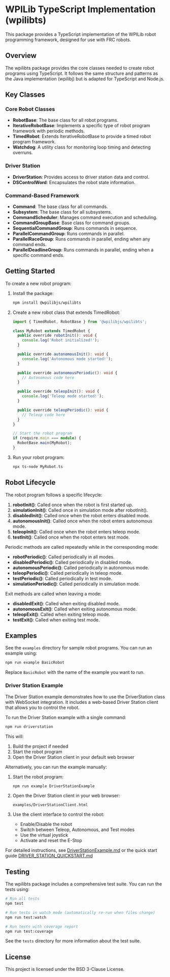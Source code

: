 # WPILib TypeScript Implementation (wpilibts)

This package provides a TypeScript implementation of the WPILib robot programming framework, designed for use with FRC robots.

## Overview

The wpilibts package provides the core classes needed to create robot programs using TypeScript. It follows the same structure and patterns as the Java implementation (wpilibj) but is adapted for TypeScript and Node.js.

## Key Classes

### Core Robot Classes
- **RobotBase**: The base class for all robot programs.
- **IterativeRobotBase**: Implements a specific type of robot program framework with periodic methods.
- **TimedRobot**: Extends IterativeRobotBase to provide a timed robot program framework.
- **Watchdog**: A utility class for monitoring loop timing and detecting overruns.

### Driver Station
- **DriverStation**: Provides access to driver station data and control.
- **DSControlWord**: Encapsulates the robot state information.

### Command-Based Framework
- **Command**: The base class for all commands.
- **Subsystem**: The base class for all subsystems.
- **CommandScheduler**: Manages command execution and scheduling.
- **CommandGroupBase**: Base class for command groups.
- **SequentialCommandGroup**: Runs commands in sequence.
- **ParallelCommandGroup**: Runs commands in parallel.
- **ParallelRaceGroup**: Runs commands in parallel, ending when any command ends.
- **ParallelDeadlineGroup**: Runs commands in parallel, ending when a specific command ends.

## Getting Started

To create a new robot program:

1. Install the package:
   ```bash
   npm install @wpilibjs/wpilibts
   ```

2. Create a new robot class that extends TimedRobot:
   ```typescript
   import { TimedRobot, RobotBase } from '@wpilibjs/wpilibts';

   class MyRobot extends TimedRobot {
     public override robotInit(): void {
       console.log('Robot initialized!');
     }

     public override autonomousInit(): void {
       console.log('Autonomous mode started!');
     }

     public override autonomousPeriodic(): void {
       // Autonomous code here
     }

     public override teleopInit(): void {
       console.log('Teleop mode started!');
     }

     public override teleopPeriodic(): void {
       // Teleop code here
     }
   }

   // Start the robot program
   if (require.main === module) {
     RobotBase.main(MyRobot);
   }
   ```

3. Run your robot program:
   ```bash
   npx ts-node MyRobot.ts
   ```

## Robot Lifecycle

The robot program follows a specific lifecycle:

1. **robotInit()**: Called once when the robot is first started up.
2. **simulationInit()**: Called once in simulation mode after robotInit().
3. **disabledInit()**: Called once when the robot enters disabled mode.
4. **autonomousInit()**: Called once when the robot enters autonomous mode.
5. **teleopInit()**: Called once when the robot enters teleop mode.
6. **testInit()**: Called once when the robot enters test mode.

Periodic methods are called repeatedly while in the corresponding mode:

- **robotPeriodic()**: Called periodically in all modes.
- **disabledPeriodic()**: Called periodically in disabled mode.
- **autonomousPeriodic()**: Called periodically in autonomous mode.
- **teleopPeriodic()**: Called periodically in teleop mode.
- **testPeriodic()**: Called periodically in test mode.
- **simulationPeriodic()**: Called periodically in simulation mode.

Exit methods are called when leaving a mode:

- **disabledExit()**: Called when exiting disabled mode.
- **autonomousExit()**: Called when exiting autonomous mode.
- **teleopExit()**: Called when exiting teleop mode.
- **testExit()**: Called when exiting test mode.

## Examples

See the `examples` directory for sample robot programs. You can run an example using:

```bash
npm run example BasicRobot
```

Replace `BasicRobot` with the name of the example you want to run.

### Driver Station Example

The Driver Station example demonstrates how to use the DriverStation class with WebSocket integration. It includes a web-based Driver Station client that allows you to control the robot.

To run the Driver Station example with a single command:

```bash
npm run driverstation
```

This will:
1. Build the project if needed
2. Start the robot program
3. Open the Driver Station client in your default web browser

Alternatively, you can run the example manually:

1. Start the robot program:
   ```bash
   npm run example DriverStationExample
   ```

2. Open the Driver Station client in your web browser:
   ```
   examples/DriverStationClient.html
   ```

3. Use the client interface to control the robot:
   - Enable/Disable the robot
   - Switch between Teleop, Autonomous, and Test modes
   - Use the virtual joystick
   - Activate and reset the E-Stop

For detailed instructions, see [DriverStationExample.md](./examples/DriverStationExample.md) or the quick start guide [DRIVER_STATION_QUICKSTART.md](./DRIVER_STATION_QUICKSTART.md)

## Testing

The wpilibts package includes a comprehensive test suite. You can run the tests using:

```bash
# Run all tests
npm test

# Run tests in watch mode (automatically re-run when files change)
npm run test:watch

# Run tests with coverage report
npm run test:coverage
```

See the `tests` directory for more information about the test suite.

## License

This project is licensed under the BSD 3-Clause License.
